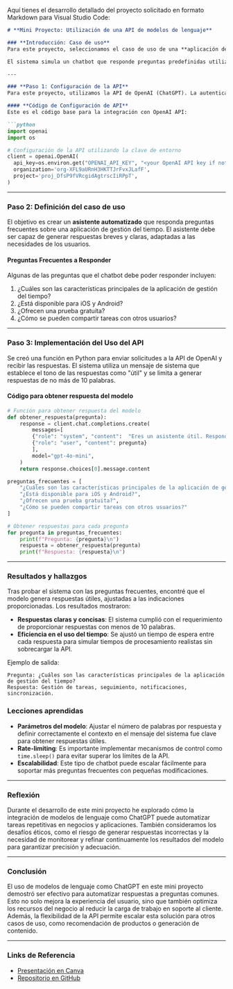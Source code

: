 Aquí tienes el desarrollo detallado del proyecto solicitado en formato Markdown para Visual Studio Code:

```markdown
# **Mini Proyecto: Utilización de una API de modelos de lenguaje**

### **Introducción: Caso de uso**
Para este proyecto, seleccionamos el caso de uso de una **aplicación de preguntas frecuentes**. El objetivo es automatizar la respuesta a preguntas comunes mediante el uso de un modelo de lenguaje como GPT-4. Esto permite a una empresa brindar soporte instantáneo y eficiente a sus usuarios, ahorrando tiempo en consultas básicas, como disponibilidad de productos, funciones de la aplicación, entre otros.

El sistema simula un chatbot que responde preguntas predefinidas utilizando la API de OpenAI GPT. Se espera que las respuestas sean cortas y precisas, adaptándose a las limitaciones del caso de negocio.

---

### **Paso 1: Configuración de la API**
Para este proyecto, utilizamos la API de OpenAI (ChatGPT). La autenticación y las solicitudes a la API se manejan mediante claves API proporcionadas por OpenAI. Si decides utilizar otra API, como la de Hugging Face, el proceso de integración es similar, solo cambiando el método de autenticación y los endpoints.

#### **Código de Configuración de API**
Este es el código base para la integración con OpenAI API:

```python
import openai
import os

# Configuración de la API utilizando la clave de entorno
client = openai.OpenAI(
  api_key=os.environ.get("OPENAI_API_KEY", "<your OpenAI API key if not set as an env var>"),
  organization='org-XFL9aURnH3HKTTJrFvxJLafF',
  project='proj_DfsP9fVRcgidAgtrscIiRPpT',
)
```

---

### **Paso 2: Definición del caso de uso**
El objetivo es crear un **asistente automatizado** que responda preguntas frecuentes sobre una aplicación de gestión del tiempo. El asistente debe ser capaz de generar respuestas breves y claras, adaptadas a las necesidades de los usuarios.

#### Preguntas Frecuentes a Responder
Algunas de las preguntas que el chatbot debe poder responder incluyen:

1. ¿Cuáles son las características principales de la aplicación de gestión del tiempo?
2. ¿Está disponible para iOS y Android?
3. ¿Ofrecen una prueba gratuita?
4. ¿Cómo se pueden compartir tareas con otros usuarios?

---

### **Paso 3: Implementación del Uso del API**

Se creó una función en Python para enviar solicitudes a la API de OpenAI y recibir las respuestas. El sistema utiliza un mensaje de sistema que establece el tono de las respuestas como "útil" y se limita a generar respuestas de no más de 10 palabras.

#### **Código para obtener respuesta del modelo**
```python
# Función para obtener respuesta del modelo
def obtener_respuesta(pregunta):
    response = client.chat.completions.create(
        messages=[
        {"role": "system", "content":  "Eres un asistente útil. Responde con no más de 10 palabras."}, 
        {"role": "user", "content": pregunta}
        ],
        model="gpt-4o-mini",
    )
    return response.choices[0].message.content

preguntas_frecuentes = [
    "¿Cuáles son las características principales de la aplicación de gestión del tiempo?",
    "¿Está disponible para iOS y Android?",
    "¿Ofrecen una prueba gratuita?",
    "¿Cómo se pueden compartir tareas con otros usuarios?"
]

# Obtener respuestas para cada pregunta
for pregunta in preguntas_frecuentes:
    print(f"Pregunta: {pregunta}\n")
    respuesta = obtener_respuesta(pregunta)
    print(f"Respuesta: {respuesta}\n")
```

---

### **Resultados y hallazgos**
Tras probar el sistema con las preguntas frecuentes, encontré que el modelo genera respuestas útiles, ajustadas a las indicaciones proporcionadas. Los resultados mostraron:

- **Respuestas claras y concisas**: El sistema cumplió con el requerimiento de proporcionar respuestas con menos de 10 palabras.
- **Eficiencia en el uso del tiempo**: Se ajustó un tiempo de espera entre cada respuesta para simular tiempos de procesamiento realistas sin sobrecargar la API.

Ejemplo de salida:
```
Pregunta: ¿Cuáles son las características principales de la aplicación de gestión del tiempo?
Respuesta: Gestión de tareas, seguimiento, notificaciones, sincronización.
```

### **Lecciones aprendidas**
- **Parámetros del modelo**: Ajustar el número de palabras por respuesta y definir correctamente el contexto en el mensaje del sistema fue clave para obtener respuestas útiles.
- **Rate-limiting**: Es importante implementar mecanismos de control como `time.sleep()` para evitar superar los límites de la API.
- **Escalabilidad**: Este tipo de chatbot puede escalar fácilmente para soportar más preguntas frecuentes con pequeñas modificaciones.

---

### **Reflexión**
Durante el desarrollo de este mini proyecto he explorado cómo la integración de modelos de lenguaje como ChatGPT puede automatizar tareas repetitivas en negocios y aplicaciones. También consideramos los desafíos éticos, como el riesgo de generar respuestas incorrectas y la necesidad de monitorear y refinar continuamente los resultados del modelo para garantizar precisión y adecuación.

---

### **Conclusión**
El uso de modelos de lenguaje como ChatGPT en este mini proyecto demostró ser efectivo para automatizar respuestas a preguntas comunes. Esto no solo mejora la experiencia del usuario, sino que también optimiza los recursos del negocio al reducir la carga de trabajo en soporte al cliente. Además, la flexibilidad de la API permite escalar esta solución para otros casos de uso, como recomendación de productos o generación de contenido.

---

### **Links de Referencia**
- [Presentación en Canva](https://www.canva.com/design/DAGTisfsW3o/7xddMaHEMyg-9hgYvdKULQ/edit)
- [Repositorio en GitHub](https://github.com/hugoortuno/models-apis-openai.git)
```